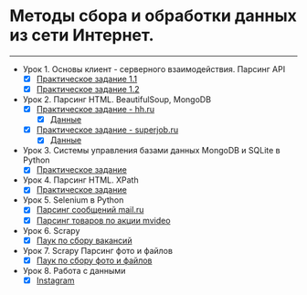 # Методы сбора и обработки данных из сети Интернет.
___

- Урок 1. Основы клиент - серверного взаимодействия. Парсинг API
  - [X] [Практическое задание 1.1](https://github.com/Rusta12/Crawling-Parsing-and-Scraping---Python/blob/master/Lesson%201/DZ1-1.py)
  - [X] [Практическое задание 1.2](https://github.com/Rusta12/Crawling-Parsing-and-Scraping---Python/blob/master/Lesson%201/DZ1-2.py)
  
- Урок 2. Парсинг HTML. BeautifulSoup, MongoDB
  - [X] [Практическое задание - hh.ru](https://github.com/Rusta12/CrawlingParsingScraping-Python/blob/hw3/Lesson%202/hh.py)
       - [X] [Данные](https://github.com/Rusta12/CrawlingParsingScraping-Python/blob/hw3/Lesson%202/df_vacancies_hh_%D0%B0%D0%BD%D0%B0%D0%BB%D0%B8%D1%82%D0%B8%D0%BA.csv)
  - [X] [Практическое задание - superjob.ru](https://github.com/Rusta12/CrawlingParsingScraping-Python/blob/hw3/Lesson%202/sj.py)
       - [X] [Данные](https://github.com/Rusta12/CrawlingParsingScraping-Python/blob/hw3/Lesson%202/df_vacancies_sj_%D0%B0%D0%BD%D0%B0%D0%BB%D0%B8%D1%82%D0%B8%D0%BA.csv)
- Урок 3. Системы управления базами данных MongoDB и SQLite в Python
  - [X] [Практическое задание](https://github.com/Rusta12/CrawlingParsingScraping-Python/blob/hw3/Lesson%203/lesson4.py)
 
- Урок 4. Парсинг HTML. XPath
  - [X] [Практическое задание](https://github.com/Rusta12/CrawlingParsingScraping-Python/blob/master/Lesson%204/hw4.py)
  
- Урок 5. Selenium в Python
  - [X] [Парсинг сообщений mail.ru](https://github.com/Rusta12/CrawlingParsingScraping-Python/blob/master/Lesson%205/Hw5_mail.py)
  - [X] [Парсинг товаров по акции mvideo](https://github.com/Rusta12/CrawlingParsingScraping-Python/blob/master/Lesson%205/hw5_mvideo.py)
  
 - Урок 6. Scrapy 
   - [X] [Паук по сбору вакансий](https://github.com/Rusta12/CrawlingParsingScraping-Python/blob/master/Lesson%206/jobparser.md)
   
 - Урок 7. Scrapy Парсинг фото и файлов
   - [X] [Паук по сбору фото и файлов](https://github.com/Rusta12/CrawlingParsingScraping-Python/blob/master/Lesson%207/leroyparser.md)

 - Урок 8. Работа с данными
   - [X] [Instagram](https://github.com/Rusta12/CrawlingParsingScraping-Python/blob/master/Lesson%208/instagram.md)
